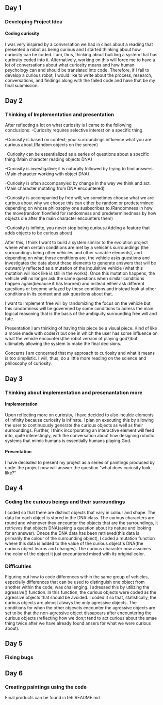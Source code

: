 ## Day 1


### Developing Project Idea

#### Coding curiosity

I was very inspired by a conversation we had in class about a reading that presented a robot as being curious and I started thinking about how curiosity can be coded. I am, thus, thinking about building a system that has curiosity coded into it. Alternatively, working on this will force me to have a lot of conversations about what curiosity means and how human psychology can and should be translated into code. Therefore, if I fail to develop a curious robot, I would like to write about the process, research, conversations, and findings along with the failed code and have that be my final submission.


## Day 2 

### Thinking of Implementation and presentation

After reflecting a lot on what curiosity is I came to the following conclusions: -Curiosity requires selective interest on a specific thing.

-Curiosity is based on context; your surroundings influence what you are curious about.(Random objects on the screen)

-Curiosity can be essentialized as a series of questions about a specific thing.(Main character reading objects DNA)

-Curiosity is investigative; it is naturally followed by trying to find answers.(Main character working with object DNA)

-Curiosity is often accompanyied by change in the way we think and act.(Main character mutating from DNA encountered)

-Curiosity is accompanied by free will; we sometimes choose what we are curious about why we choose this can either be random or predetermined depending on whose philosophy one susbscribes to.(Randomness in how the move(random flowfield for randomness and predeterminedness by how objects die after the main character encounters them)

-Curiosity is infinite, you never stop being curious.(Adding a feature that adds objects to be curious about)

After this, I think I want to build a system similar to the evolution project where when certain conditions are met by a vehicle's surroundings (the surroundings being other vehicles and other variable elements), and depending on what those conditions are, the vehicle asks questions and investigates the data about these elements to generate answers that will be outwardly reflected as a mutation of the inquisitive vehicle (what this mutation will look like is still in the works). Once this mutation happens, the vehicle will no longer ask the same questions when similar conditions happen again(because it has learned) and instead either ask different questions or become unfazed by these conditions and instead look at other conditions in its context and ask questions about that.

I want to implement free will by randomizing the focus on the vehicle but this randomness will be goverened by some conditions to adress the main logical reasoning that is the basis of the ambiguity surrounding free will and fate.

Presentation
I am thinking of having this piece be a visual piece. Kind of like a movie made with code(?) but one in which the user has some influence on what the vehicle encounters(the robot version of playing god?)but ultimately allowing the system to make the final decisions.

Concerns
I am concerned that my approach to curiosity and what it means is too simplistic. I will, thus, do a little more reading on the science and philosophy of curiosity.



## Day 3

### Thinking about implementation and presenantation more

#### Implementation
Upon reflecting more on curiosity, I have decided to also inculde elements of infinity because curiosity is infinate. I plan on executing this by allowing the user to continuously generate the curious objects as well as their surroundings. Further, I think incorporating an interactive element will feed into, quite interestingly, with the conversation about how designing robotic systems that mimic humans is essentially humans playing God.

#### Presentation

I have decisded to present my project as a series of paintings produced by code: the project now will answer the question "what does curiosity look like?"

## Day 4

### Coding the curious beings and their surroundings

I coded so that there are distinct objects that vary in colour and shape. The data for each object is stored in the DNA class. The curious characters are round and whenever they encounter the objects that are the surroundings, it retrieves that objects DNA(asking a question about its nature and looking for an answer). Onece the DNA data has been retrieved(this data is primarily the colour of the surrounding object), I coded a mutation function where this data is added to the value of the curious object's DNA(the curious object learns and changes). The curious character now assumes the color of the object it just encountered mixed with its original color.

### Difficulties

Figuring out how to code differences within the same group of vehicles, especially differences that can be used to distinguish one object from another within the code, was challenging. I adressed this by utilizing the agressive() function. In this function, the curious objects were coded as the agressive objects that should be avoided. I coded it so that, statistically, the curious objects are almost always the only agressive objects. The conditions for when the other objevcts encounter the agressive objects are set to be that the non-agressive object dissapears after encountering the curious objects (reflecting how we don;t tend to act curious about the smae thing twice after we have already found ansers for what we were curious about).

## Day 5

### Fixing bugs

## Day 6

### Creating paintings using the code

Final products can be found in teh README.md
